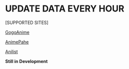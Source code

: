 # UPDATE DATA EVERY HOUR

[SUPPORTED SITES]

[GogoAnime](https://https://anitaku.to/home.html)

[AnimePahe](https://animepahe.ru/)

[Anilist](https://anilist.co/)

<strong>Still in Development</strong>
